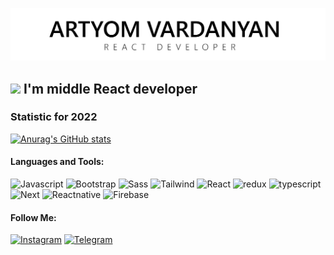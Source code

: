 ![Header](https://github.com/ArtyomVardanyan/ArtyomVardanyan/blob/master/assets/githublogo_page-0001%20(2).jpg)

## <img src="https://media.giphy.com/media/hvRJCLFzcasrR4ia7z/giphy.gif" width="23px"> I'm middle React developer

### Statistic for 2022
[![Anurag's GitHub stats](https://github-readme-stats.vercel.app/api?username=ArtyomVardanyan&theme=swift)](https://github.com/anuraghazra/github-readme-stats)

#### Languages and Tools:
![Javascript](https://img.shields.io/badge/-Javascript-000000?style=for-the-badge&logo=javascript)
![Bootstrap](https://img.shields.io/badge/-Bootstrap-000000?style=for-the-badge&logo=bootstrap)
![Sass](https://img.shields.io/badge/-Sass-000000?style=for-the-badge&logo=sass)
![Tailwind](https://img.shields.io/badge/-Tailwind_CSS-000000?style=for-the-badge&logo=tailwind-css)
![React](https://img.shields.io/badge/-react-000000?style=for-the-badge&logo=react)
![redux](https://img.shields.io/badge/-redux-000000?style=for-the-badge&logo=redux)
![typescript](https://img.shields.io/badge/-typescript-000000?style=for-the-badge&logo=typescript)
![Next](https://img.shields.io/badge/-Next-000000?style=for-the-badge&logo=nextdotjs)
![Reactnative](https://img.shields.io/badge/-Reactnative-000000?style=for-the-badge&logo=react)
![Firebase](https://img.shields.io/badge/-Firebase-000000?style=for-the-badge&logo=firebase)



#### Follow Me:
[![Instagram](https://img.shields.io/badge/-Instagram-000000?style=for-the-badge&logo=instagram&logoColor=BD2B90)](https://www.instagram.com/artyom__vardanyan/?r=nametag)
[![Telegram](https://img.shields.io/badge/-Telegram-000000?style=for-the-badge&logo=telegram&logoColor=27a0d9)](https://t.me/ArtyomVardanyan)
